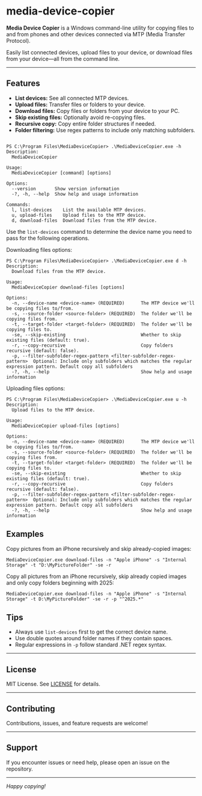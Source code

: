 # media-device-copier
**Media Device Copier** is a Windows command-line utility for copying files to and from phones and other devices connected via MTP (Media Transfer Protocol).

Easily list connected devices, upload files to your device, or download files from your device—all from the command line.


---

## Features

- **List devices:** See all connected MTP devices.
- **Upload files:** Transfer files or folders to your device.
- **Download files:** Copy files or folders from your device to your PC.
- **Skip existing files:** Optionally avoid re-copying files.
- **Recursive copy:** Copy entire folder structures if needed.
- **Folder filtering:** Use regex patterns to include only matching subfolders.
```

PS C:\Program Files\MediaDeviceCopier> .\MediaDeviceCopier.exe -h
Description:
  MediaDeviceCopier

Usage:
  MediaDeviceCopier [command] [options]

Options:
  --version       Show version information
  -?, -h, --help  Show help and usage information

Commands:
  l, list-devices    List the available MTP devices.
  u, upload-files    Upload files to the MTP device.
  d, download-files  Download files from the MTP device.
```

Use the `list-devices` command to determine the device name you need to pass for the following operations.

Downloading files options:

```
PS C:\Program Files\MediaDeviceCopier> .\MediaDeviceCopier.exe d -h
Description:
  Download files from the MTP device.

Usage:
  MediaDeviceCopier download-files [options]

Options:
  -n, --device-name <device-name> (REQUIRED)      The MTP device we'll be copying files to/from.
  -s, --source-folder <source-folder> (REQUIRED)  The folder we'll be copying files from.
  -t, --target-folder <target-folder> (REQUIRED)  The folder we'll be copying files to.
  -se, --skip-existing                            Whether to skip existing files (default: true).
  -r, --copy-recursive                            Copy folders recursive (default: false). 
  -p, --filter-subfolder-regex-pattern <filter-subfolder-regex-pattern>  Optional: Include only subfolders which matches the regular expression pattern. Default copy all subfolders   
  -?, -h, --help                                  Show help and usage information
```

Uploading files options:

```
PS C:\Program Files\MediaDeviceCopier> .\MediaDeviceCopier.exe u -h
Description:
  Upload files to the MTP device.

Usage:
  MediaDeviceCopier upload-files [options]

Options:
  -n, --device-name <device-name> (REQUIRED)      The MTP device we'll be copying files to/from.
  -s, --source-folder <source-folder> (REQUIRED)  The folder we'll be copying files from.
  -t, --target-folder <target-folder> (REQUIRED)  The folder we'll be copying files to.
  -se, --skip-existing                            Whether to skip existing files (default: true).
  -r, --copy-recursive                            Copy folders recursive (default: false).
  -p, --filter-subfolder-regex-pattern <filter-subfolder-regex-pattern>  Optional: Include only subfolders which matches the regular expression pattern. Default copy all subfolders
  -?, -h, --help                                  Show help and usage information
```
## Examples

Copy pictures from an iPhone recursively and skip already-copied images:
```
MediaDeviceCopier.exe download-files -n "Apple iPhone" -s "Internal Storage" -t "D:\MyPictureFolder" -se -r
```

Copy all pictures from an iPhone recursively, skip already copied images and only copy folders beginning with 2025:
```
MediaDeviceCopier.exe download-files -n "Apple iPhone" -s "Internal Storage" -t D:\MyPictureFolder" -se -r -p "^2025.*"
```

## Tips

- Always use `list-devices` first to get the correct device name.
- Use double quotes around folder names if they contain spaces.
- Regular expressions in `-p` follow standard .NET regex syntax.

---

## License

MIT License. See [LICENSE](LICENSE) for details.

---

## Contributing

Contributions, issues, and feature requests are welcome!

---

## Support

If you encounter issues or need help, please open an issue on the repository.

---

*Happy copying!*
